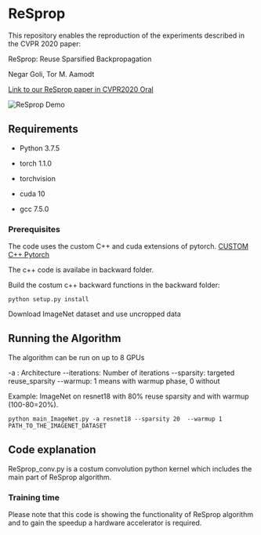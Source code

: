# ReSprop

This repository enables the reproduction of the experiments described in the CVPR 2020 paper:

ReSprop: Reuse Sparsified Backpropagation

Negar Goli, Tor M. Aamodt

[Link to our ReSprop paper in CVPR2020 Oral](https://openaccess.thecvf.com/content_CVPR_2020/papers/Goli_ReSprop_Reuse_Sparsified_Backpropagation_CVPR_2020_paper.pdf)

![ReSprop Demo](demo.gif)


## Requirements 

* Python 3.7.5

* torch 1.1.0

* torchvision

* cuda 10

* gcc 7.5.0

### Prerequisites

The code uses the custom C++ and cuda extensions of pytorch. 
[CUSTOM C++ Pytorch](https://pytorch.org/tutorials/advanced/cpp_extension.html) 

The c++ code is availabe in backward folder. 

Build the costum c++ backward functions in the backward folder: 

```
python setup.py install 
```

Download ImageNet dataset and use uncropped data 

## Running the Algorithm 
The algorithm can be run on up to 8 GPUs

-a : Architecture 
--iterations: Number of iterations 
--sparsity: targeted reuse_sparsity
--warmup: 1 means with warmup phase, 0 without


Example: ImageNet on resnet18 with 80% reuse sparsity and with warmup (100-80=20%). 




```
python main_ImageNet.py -a resnet18 --sparsity 20  --warmup 1 PATH_TO_THE_IMAGENET_DATASET
```

## Code explanation

ReSprop_conv.py is a costum convolution python kernel which includes the main part of ReSprop algorithm. 

### Training time

Please note that this code is showing the functionality of ReSprop algorithm and to gain the speedup a hardware accelerator is required.
